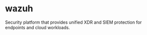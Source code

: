 # wazuh
Security platform that provides unified XDR and SIEM protection for endpoints and cloud workloads.
